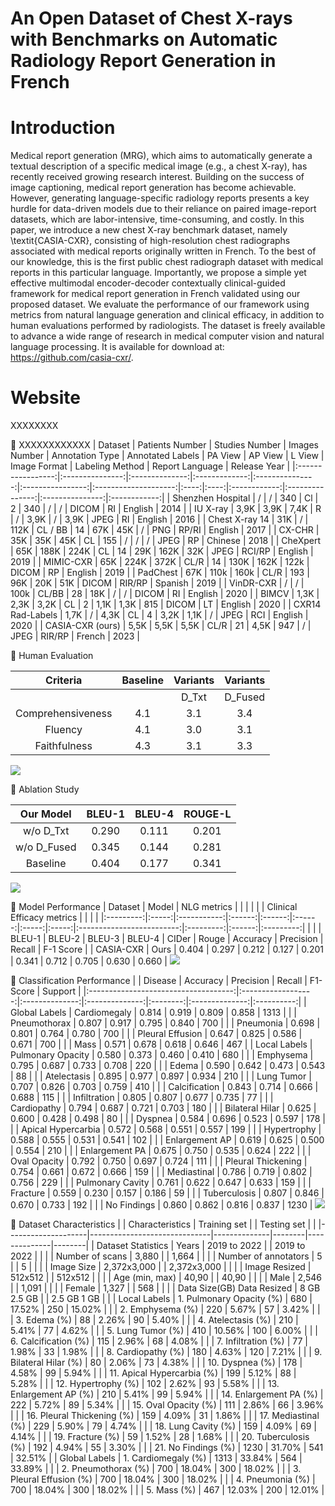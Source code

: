 # An Open Dataset of Chest X-rays with Benchmarks on Automatic Radiology Report Generation in French

# Introduction
Medical report generation (MRG), which aims to automatically generate a textual description of a specific medical image (e.g., a chest X-ray), has recently received growing research interest. Building on the success of image captioning, medical report generation has become achievable. However, generating language-specific radiology reports presents a key hurdle for data-driven models due to their reliance on paired image-report datasets, which are labor-intensive, time-consuming, and costly. In this paper, we introduce a new chest X-ray benchmark dataset, namely \textit{CASIA-CXR}, consisting of high-resolution chest radiographs associated with medical reports originally written in French. To the best of our knowledge, this is the first public chest radiograph dataset with medical reports in this particular language. Importantly, we propose a simple yet effective multimodal encoder-decoder contextually clinical-guided framework for medical report generation in French validated using our proposed dataset. We evaluate the performance of our framework using metrics from natural language generation and clinical efficacy, in addition to human evaluations performed by radiologists. The dataset is freely available to advance a wide range of research in medical computer vision and natural language processing. It is available for download at: https://github.com/casia-cxr/.

# Website
XXXXXXXX

📄 XXXXXXXXXXXX
|      Dataset      | Patients Number | Studies Number | Images Number | Annotation Type | Annotated Labels | PA View | AP View  | L View    | Image Format | Labeling Method | Report Language | Release Year |
|:-----------------:|:---------------:|:--------------:|:-------------:|:---------------:|:----------------:|:--------------------:|:----:|:----:|:------------:|:---------------:|:---------------:|:------------:|
| Shenzhen Hospital |        /        |        /       |      340      |        Cl       |         2        |          340         |   /  |   /  |     DICOM    |        RI       |     English     |     2014     |
|      IU X-ray     |       3,9K      |      3,9K      |      7,4K     |        R        |         /        |         3,9K         |   /  | 3,9K |     JPEG     |        RI       |     English     |     2016     |
|   Chest X-ray 14  |       31K       |        /       |      112K     |     CL / BB     |        14        |          67K         |  45K |   /  |      PNG     |      RP/RI      |     English     |     2017     |
|       CX-CHR      |       35K       |       35K      |      45K      |        CL       |        155       |           /          |   /  |   /  |     JPEG     |        RP       |     Chinese     |     2018     |
|      CheXpert     |       65K       |      188K      |      224K     |        CL       |        14        |          29K         | 162K |  32K |     JPEG     |      RCI/RP     |     English     |     2019     |
|     MIMIC-CXR     |       65K       |      224K      |      372K     |       CL/R      |        14        |         130K         | 162K | 122k |     DICOM    |        RP       |     English     |     2019     |
|      PadChest     |       67K       |      110k      |      160k     |       CL/R      |        193       |          96K         |  20K |  51K |     DICOM    |      RIR/RP     |     Spanish     |     2019     |
|     VinDR-CXR     |        /        |        /       |      100k     |      CL/BB      |        28        |          18K         |   /  |   /  |     DICOM    |        RI       |     English     |     2020     |
|       BIMCV       |       1,3K      |      2,3K      |      3,2K     |        CL       |         2        |         1,1K         | 1,3K |  815 |     DICOM    |        LT       |     English     |     2020     |
|  CXR14 Rad-Labels |       1,7K      |        /       |      4,3K     |        CL       |         4        |         3,2K         | 1,1K |   /  |     JPEG     |       RCI       |     English     |     2020     |
|  CASIA-CXR (ours) |       5,5K      |      5,5K      |      5,5K     |       CL/R      |        21        |         4,5K         |  947 |   /  |     JPEG     |      RIR/RP     |      French     |     2023     |



📄 Human Evaluation

|      Criteria     | Baseline | Variants | Variants |
|:-----------------:|:--------:|:--------:|:--------:|
|                   |          |   D_Txt  |  D_Fused |
| Comprehensiveness |    4.1   |    3.1   |    3.4   |
|      Fluency      |    4.1   |    3.0   |    3.1   |
|    Faithfulness   |    4.3   |    3.1   |    3.3   |
![](XXXXXXXXX)

📄 Ablation Study

|  Our Model  | BLEU-1 | BLEU-4 | ROUGE-L |
|:-----------:|:------:|:------:|:-------:|
|  w/o D_Txt  |  0.290 |  0.111 |  0.201  |
| w/o D_Fused |  0.345 |  0.144 |  0.281  |
|   Baseline  |  0.404 |  0.177 |  0.341  |
![](XXXXXXXXX)

📄 Model Performance
|  Dataset  | Model | NLG metrics |        |        |        |       |       | Clinical Efficacy metrics |           |        |           |
|:---------:|:-----:|:-----------:|:------:|:------:|:------:|:-----:|:-----:|:-------------------------:|:---------:|:------:|:---------:|
|           |       |    BLEU-1   | BLEU-2 | BLEU-3 | BLEU-4 | CIDer | Rouge |          Accuracy         | Precision | Recall | F-1 Score |
| CASIA-CXR |  Ours |    0.404    |  0.297 |  0.212 |  0.127 | 0.201 | 0.341 |           0.712           |   0.705   |  0.630 |   0.660   |
![](XXXXXXXXX)

📄 Classification Performance
|                                      |       Disease      |    Accuracy    |    Precision   | Recall   |    F1-Score    |   Support  |
|:------------------------------------:|:------------------:|:--------------:|:--------------:|:--------:|:--------------:|:----------:|
|              Global  Labels          |    Cardiomegaly    |      0.814     |      0.919     |   0.809  |      0.858     |    1313    |
|                                      |    Pneumothorax    |      0.807     |      0.917     |   0.795  |      0.840     |     700    |
|                                      |      Pneumonia     |      0.698     |      0.801     |   0.764  |      0.780     |     700    |
|                                      |  Pleural Effusion  |      0.647     |      0.825     |   0.586  |      0.671     |     700    |
|                                      |        Mass        |      0.571     |      0.678     |   0.618  |      0.646     |     467    |
|                         Local Labels |  Pulmonary Opacity |      0.580     |      0.373     |   0.460  |      0.410     |     680    |
|                                      |      Emphysema     |      0.795     |      0.687     |   0.733  |      0.708     |     220    |
|                                      |        Edema       |      0.590     |      0.642     |   0.473  |      0.543     |     88     |
|                                      |     Atelectasis    |      0.895     |      0.977     |   0.897  |      0.934     |     210    |
|                                      |     Lung Tumor     |      0.707     |      0.826     |   0.703  |      0.759     |     410    |
|                                      |    Calcification   |      0.843     |      0.714     |   0.666  |      0.688     |     115    |
|                                      |    Infiltration    |      0.805     |      0.807     |   0.677  |      0.735     |     77     |
|                                      |     Cardiopathy    |      0.794     |      0.687     |   0.721  |      0.703     |     180    |
|                                      |   Bilateral Hilar  |      0.625     |      0.600     |   0.428  |      0.498     |     80     |
|                                      |       Dyspnea      |      0.584     |      0.696     |   0.523  |      0.597     |     178    |
|                                      | Apical Hypercarbia |      0.572     |      0.568     |   0.551  |      0.557     |     199    |
|                                      |     Hypertrophy    |      0.588     |      0.555     |   0.531  |      0.541     |     102    |
|                                      |   Enlargement AP   |      0.619     |      0.625     |   0.500  |      0.554     |     210    |
|                                      |   Enlargement PA   |      0.675     |      0.750     |   0.535  |      0.624     |     222    |
|                                      |    Oval Opacity    |      0.792     |      0.750     |   0.697  |      0.724     |     111    |
|                                      | Pleural Thickening |      0.754     |      0.661     |   0.672  |      0.666     |     159    |
|                                      |     Mediastinal    |      0.786     |      0.719     |   0.802  |      0.756     |     229    |
|                                      |  Pulmonary Cavity  |      0.761     |      0.622     |   0.647  |      0.633     |     159    |
|                                      |      Fracture      |      0.559     |      0.230     |   0.157  |      0.186     |     59     |
|                                      |    Tuberculosis    |      0.807     |      0.846     |   0.670  |      0.733     |     192    |
|                                      |     No Findings    |      0.860     |      0.862     |   0.816  |      0.837     |    1230    |
![](XXXXXXXXX)

📄 Dataset Characteristics
|                    | Characteristics              | Training set |        | Testing set  |        |
|--------------------|------------------------------|--------------|--------|--------------|--------|
| Dataset Statistics | Years                        | 2019 to 2022 |        | 2019 to 2022 |        |
|                    | Number of scans              | 3,880        |        | 1,664        |        |
|                    | Number of annotators         | 5            |        | 5            |        |
|                    | Image Size                   | 2,372x3,000  |        | 2,372x3,000  |        |
|                    | Image Resized                | 512x512      |        | 512x512      |        |
|                    | Age (min, max)               | 40,90        |        | 40,90        |        |
|                    | Male                         | 2,546        |        | 1,091        |        |
|                    | Female                       | 1,327        |        | 568          |        |
|                    | Data Size(GB) Data Resized   | 8 GB 2.5 GB  |        | 2.5 GB 1 GB  |        |
| Local  Labels      | 1.     Pulmonary Opacity (%) | 680          | 17.52% | 250          | 15.02% |
|                    | 2.     Emphysema (%)         | 220          | 5.67%  | 57           | 3.42%  |
|                    | 3.     Edema (%)             | 88           | 2.26%  | 90           | 5.40%  |
|                    | 4.     Atelectasis (%)       | 210          | 5.41%  | 77           | 4.62%  |
|                    | 5.     Lung Tumor (%)        | 410          | 10.56% | 100          | 6.00%  |
|                    | 6.     Calcification (%)     | 115          | 2.96%  | 68           | 4.08%  |
|                    | 7.     Infiltration (%)      | 77           | 1.98%  | 33           | 1.98%  |
|                    | 8.     Cardiopathy (%)       | 180          | 4.63%  | 120          | 7.21%  |
|                    | 9.     Bilateral Hilar (%)   | 80           | 2.06%  | 73           | 4.38%  |
|                    | 10.   Dyspnea (%)            | 178          | 4.58%  | 99           | 5.94%  |
|                    | 11.   Apical Hypercarbia (%) | 199          | 5.12%  | 88           | 5.28%  |
|                    | 12.   Hypertrophy (%)        | 102          | 2.62%  | 93           | 5.58%  |
|                    | 13.   Enlargement AP (%)     | 210          | 5.41%  | 99           | 5.94%  |
|                    | 14.   Enlargement PA (%)     | 222          | 5.72%  | 89           | 5.34%  |
|                    | 15.   Oval Opacity (%)       | 111          | 2.86%  | 66           | 3.96%  |
|                    | 16.   Pleural Thickening (%) | 159          | 4.09%  | 31           | 1.86%  |
|                    | 17.   Mediastinal (%)        | 229          | 5.90%  | 79           | 4.74%  |
|                    | 18.   Lung Cavity (%)        | 159          | 4.09%  | 69           | 4.14%  |
|                    | 19.   Fracture (%)           | 59           | 1.52%  | 28           | 1.68%  |
|                    | 20.   Tuberculosis (%)       | 192          | 4.94%  | 55           | 3.30%  |
|                    | 21.   No Findings (%)        | 1230         | 31.70% | 541          | 32.51% |
| Global  Labels     | 1.     Cardiomegaly (%)      | 1313         | 33.84% | 564          | 33.89% |
|                    | 2.     Pneumothorax (%)      | 700          | 18.04% | 300          | 18.02% |
|                    | 3.     Pleural Effusion (%)  | 700          | 18.04% | 300          | 18.02% |
|                    | 4.     Pneumonia (%)         | 700          | 18.04% | 300          | 18.02% |
|                    | 5.     Mass (%)              | 467          | 12.03% | 200          | 12.01% |
